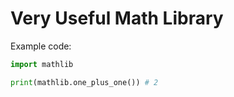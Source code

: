 # Very Useful Math Library

Example code:
```py
import mathlib

print(mathlib.one_plus_one()) # 2
```